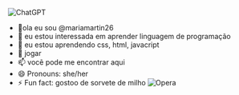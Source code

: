 ![]()
![ChatGPT](https://img.shields.io/badge/chatGPT-74aa9c?style=for-the-badge&logo=openai&logoColor=white)
<!---
tag para comentário ou anotação
--->
- 👋ola eu sou @mariamartin26
- 👀 eu estou interessada em aprender linguagem de programação
- 🌱 eu estou aprendendo css, html, javacript
- 💞️ jogar
- 📫 vocẽ pode me encontrar aqui
- 😄 Pronouns: she/her
- ⚡ Fun fact: gostoo de sorvete de milho
![Opera](https://img.shields.io/badge/Opera-FF1B2D?style=for-the-badge&logo=Opera&logoColor=white)
<!---
comentário
--->
